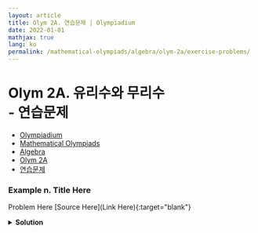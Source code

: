 ```yaml
---
layout: article
title: Olym 2A. 연습문제 | Olympiadium
date: 2022-01-01
mathjax: true
lang: ko
permalink: /mathematical-olympiads/algebra/olym-2a/exercise-problems/
---
```

# Olym 2A. 유리수와 무리수 <br> <ssup> - 연습문제</ssup>

<ul class="breadcrumb">
	<li><a href="{{ site.url }}">Olympiadium</a></li> 
	<li><a href="{{ site.url }}mathematical-olympiads/">Mathematical Olympiads</a></li> 
	<li><a href="{{ site.url }}mathematical-olympiads/algebra/">Algebra</a></li> 
	<li><a href="{{ site.url }}mathematical-olympiads/algebra/olym-2a/">Olym 2A</a></li> 
	<li><a href="{{ site.url }}mathematical-olympiads/algebra/olym-2a/exercise-problems/">연습문제</a></li>
</ul>

### Example n. Title Here
<skyblueboard> Problem Here </skyblueboard>
[Source Here](Link Here){:target="blank"}
<pinkborder><details>
<summary><b>Solution</b></summary>
Solution Here. 
</details></pinkborder>

